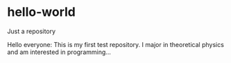 # hello-world
Just a repository

Hello everyone:
  This is my first test repository. I major in theoretical physics and am interested in programming...
